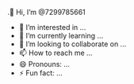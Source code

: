 .👋 Hi, I’m @7299785661
- 👀 I’m interested in ...
- 🌱 I’m currently learning ...
- 💞️ I’m looking to collaborate on ...
- 📫 How to reach me ...
- 😄 Pronouns: ...
- ⚡ Fun fact: ...

<!---
7299785661/7299785661 is a ✨ special ✨ repository because its `README.md` (this file) appears on your GitHub profile.
You can click the Preview link to take a look at your changes.
--->
